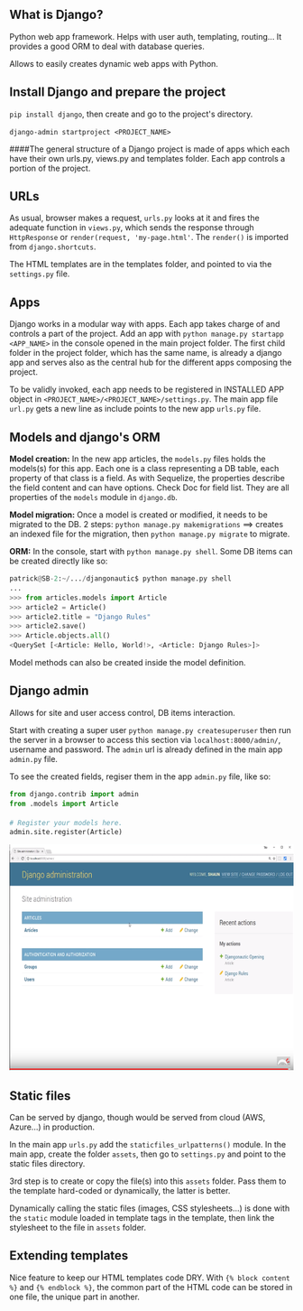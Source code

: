 ## What is Django?

Python web app framework. Helps with user auth, templating, routing... It provides a good ORM to deal with database queries.

Allows to easily creates dynamic web apps with Python.

## Install Django and prepare the project

`pip install django`, then create and go to the project's directory.

`django-admin startproject <PROJECT_NAME>`

####The general structure of a Django project is made of apps which each have their own urls.py, views.py and templates folder. Each app controls a portion of the project.

## URLs

As usual, browser makes a request, `urls.py` looks at it and fires the adequate function in `views.py`, which sends the response through `HttpResponse` or `render(request, 'my-page.html'`. The `render()` is imported from `django.shortcuts`.

The HTML templates are in the templates folder, and pointed to via the `settings.py` file.

## Apps

Django works in a modular way with apps. Each app takes charge of and controls a part of the project. Add an app with `python manage.py startapp <APP_NAME>` in the console opened in the main project folder. The first child folder in the project folder, which has the same name, is already a django app and serves also as the central hub for the different apps composing the project.

To be validly invoked, each app needs to be registered in INSTALLED APP object in `<PROJECT_NAME>/<PROJECT_NAME>/settings.py`. The main app file `url.py` gets a new line as include points to the new app `urls.py` file.

## Models and django's ORM

**Model creation:** In the new app articles, the `models.py` files holds the models(s) for this app. Each one is a class representing a DB table, each property of that class is a field. As with Sequelize, the properties describe the field content and can have options. Check Doc for field list. They are all properties of the `models` module in `django.db`.

**Model migration:** Once a model is created or modified, it needs to be migrated to the DB. 2 steps: `python manage.py makemigrations` ==> creates an indexed file for the migration, then `python manage.py migrate` to migrate.

**ORM:** In the console, start with `python manage.py shell`. Some DB items can be created directly like so:

```python
patrick@SB-2:~/.../djangonautic$ python manage.py shell
...
>>> from articles.models import Article
>>> article2 = Article()
>>> article2.title = "Django Rules"
>>> article2.save()
>>> Article.objects.all()
<QuerySet [<Article: Hello, World!>, <Article: Django Rules>]>
```

Model methods can also be created inside the model definition.

## Django admin

Allows for site and user access control, DB items interaction.

Start with creating a super user `python manage.py createsuperuser` then run the server in a browser to access this section via `localhost:8000/admin/`, username and password. The `admin` url is already defined in the main app `admin.py` file.

To see the created fields, regiser them in the app `admin.py` file, like so:

```python
from django.contrib import admin
from .models import Article

# Register your models here.
admin.site.register(Article)
```

<img src="./images/image1.png" alt="Screenshot" style="width: 600px; height: 400px">

## Static files

Can be served by django, though would be served from cloud (AWS, Azure...) in production.

In the main app `urls.py` add the `staticfiles_urlpatterns()` module. In the main app, create the folder `assets`, then go to `settings.py` and point to the static files directory.

3rd step is to create or copy the file(s) into this `assets` folder. Pass them to the template hard-coded or dynamically, the latter is better.

Dynamically calling the static files (images, CSS stylesheets...) is done with the `static` module loaded in template tags in the template, then link the stylesheet to the file in `assets` folder.

## Extending templates

Nice feature to keep our HTML templates code DRY. With `{% block content %}` and `{% endblock %}`, the common part of the HTML code can be stored in one file, the unique part in another.

